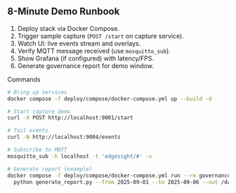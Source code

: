 ## 8-Minute Demo Runbook

1. Deploy stack via Docker Compose.
2. Trigger sample capture (`POST /start` on capture service).
3. Watch UI: live events stream and overlays.
4. Verify MQTT message received (use `mosquitto_sub`).
5. Show Grafana (if configured) with latency/FPS.
6. Generate governance report for demo window.

Commands

```bash
# Bring up services
docker compose -f deploy/compose/docker-compose.yml up --build -d

# Start capture demo
curl -X POST http://localhost:9001/start

# Tail events
curl -N http://localhost:9004/events

# Subscribe to MQTT
mosquitto_sub -h localhost -t 'edgesight/#' -v

# Generate report (example)
docker compose -f deploy/compose/docker-compose.yml run --rm governance_exporter \
  python generate_report.py --from 2025-09-01 --to 2025-09-06 --out /data/report.md
```


